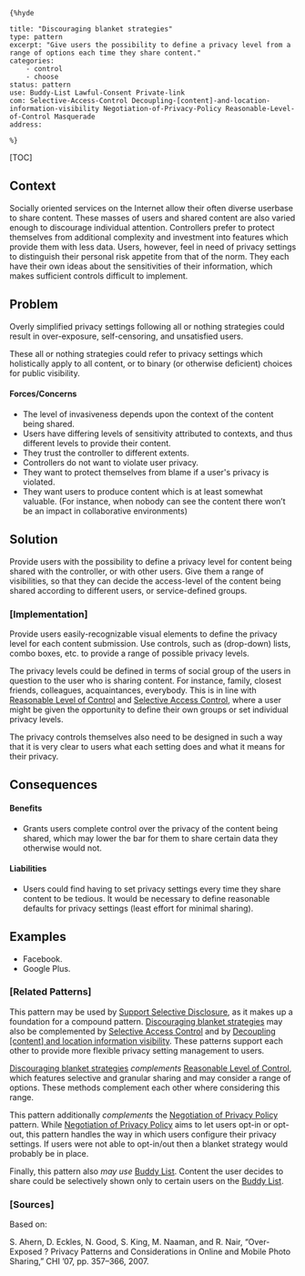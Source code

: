     {%hyde

    title: "Discouraging blanket strategies"
    type: pattern
    excerpt: "Give users the possibility to define a privacy level from a range of options each time they share content."
    categories:
        - control
        - choose
    status: pattern
    use: Buddy-List Lawful-Consent Private-link
    com: Selective-Access-Control Decoupling-[content]-and-location-information-visibility Negotiation-of-Privacy-Policy Reasonable-Level-of-Control Masquerade
    address:

    %}

[TOC]

<!--### [Also Known As]-->
<!-- All other names the pattern is known by.-->



## Context
<!-- The situations in which the pattern may apply.-->

Socially oriented services on the Internet allow their often diverse userbase to share content. These masses of users and shared content are also varied enough to discourage individual attention. Controllers prefer to protect themselves from additional complexity and investment into features which provide them with less data. Users, however, feel in need of privacy settings to distinguish their personal risk appetite from that of the norm. They each have their own ideas about the sensitivities of their information, which makes sufficient controls difficult to implement.

## Problem
<!-- The problem a pattern addresses, including a list of forces describing why a problem might be difficult to solve.-->

Overly simplified privacy settings following all or nothing strategies could result in over-exposure, self-censoring, and unsatisfied users.

These all or nothing strategies could refer to privacy settings which holistically apply to all content, or to binary (or otherwise deficient) choices for public visibility.

#### Forces/Concerns
- The level of invasiveness depends upon the context of the content being shared.
- Users have differing levels of sensitivity attributed to contexts, and thus different levels to provide their content.
- They trust the controller to different extents.
- Controllers do not want to violate user privacy.
- They want to protect themselves from blame if a user's privacy is violated.
- They want users to produce content which is at least somewhat valuable. (For instance, when nobody can see the content there won’t be an impact in collaborative environments)


## Solution
<!-- A concise description of how the pattern addresses the problem.-->

Provide users with the possibility to define a privacy level for content being shared with the controller, or with other users. Give them a range of visibilities, so that they can decide the access-level of the content being shared according to different users, or service-defined groups.

<!--### [Structure]-->
<!--A detailed specification of the structural aspects of the pattern. A class diagram if applicable.-->


### [Implementation]
<!--Guidelines for implementing the pattern; code fragments; suggested PETS; policy fragments.-->

Provide users easily-recognizable visual elements to define the privacy level for each content submission. Use controls, such as (drop-down) lists, combo boxes, etc. to provide a range of possible privacy levels.

The privacy levels could be defined in terms of social group of the users in question to the user who is sharing content. For instance, family, closest friends, colleagues, acquaintances, everybody. This is in line with [Reasonable Level of Control](Reasonable-Level-of-Control) and [Selective Access Control](Selective-Access-Control), where a user might be given the opportunity to define their own groups or set individual privacy levels.

The privacy controls themselves also need to be designed in such a way that it is very clear to users what each setting does and what it means for their privacy.

## Consequences
<!--The advantages (benefits) and disadvantages (liabilities) of applying the pattern.-->

#### Benefits
- Grants users complete control over the privacy of the content being shared, which may lower the bar for them to share certain data they otherwise would not.

#### Liabilities
- Users could find having to set privacy settings every time they share content to be tedious. It would be necessary to define reasonable defaults for privacy settings (least effort for minimal sharing).

<!--### [Constraints]-->
<!-- limitations as a consequence of applying the pattern.-->



## Examples
<!--Motivational example to see how the pattern is applied.-->

- Facebook.
- Google Plus.

<!--### [Known Uses]-->
<!-- Pointers to various applications of the pattern.-->



<!--## See Also-->
<!-- Any pointers to relevant information, not contained in the subfields below.-->



### [Related Patterns]
<!-- Supporting and conflicting patterns-->

This pattern may be used by [Support Selective Disclosure](Support-Selective-Disclosure), as it makes up a foundation for a compound pattern. [Discouraging blanket strategies](Discouraging-blanket-strategies) may also be complemented by [Selective Access Control](Selective-Access-Control) and by [Decoupling [content] and location information visibility](Decoupling-[content]-and-location-information-visibility). These patterns support each other to provide more flexible privacy setting management to users.

[Discouraging blanket strategies](Discouraging-blanket-strategies)
 _complements_ [Reasonable Level of Control](Reasonable-Level-of-Control), which features selective and granular sharing and may consider a range of options. These methods complement each other where considering this range.

 This pattern additionally _complements_ the [Negotiation of Privacy Policy](Negotiation-of-Privacy-Policy) pattern. While [Negotiation of Privacy Policy](Negotiation-of-Privacy-Policy) aims to let users opt-in or opt-out, this pattern handles the way in which users configure their privacy settings. If users were not able to opt-in/out then a blanket strategy would probably be in place.

Finally, this pattern also _may use_ [Buddy List](Buddy-List). Content the user decides to share could be selectively shown only to certain users on the [Buddy List](Buddy-List).

### [Sources]
<!-- References to the original source of the pattern.-->

Based on:

S. Ahern, D. Eckles, N. Good, S. King, M. Naaman, and R. Nair, “Over-Exposed ? Privacy Patterns and Considerations in Online and Mobile Photo Sharing,” CHI ’07, pp. 357–366, 2007.

<!--## General Comments-->
<!-- Separate discussion on the pattern.-->



<!--## Tags-->
<!-- User definable descriptors for additional correlation.-->




